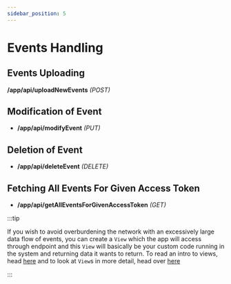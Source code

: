 ```yaml
---
sidebar_position: 5
---
```


# Events Handling

## Events Uploading

**/app/api/uploadNewEvents** *(POST)*

## Modification of Event

- **/app/api/modifyEvent** *(PUT)*

## Deletion of Event

- **/app/api/deleteEvent** *(DELETE)*

## Fetching All Events For Given Access Token

- **/app/api/getAllEventsForGivenAccessToken** *(GET)*

:::tip

If you wish to avoid overburdening the network with an excessively large data flow of events, you can create a `View` which the app will access through endpoint and this `View` will basically be your custom code running in the system and returning data it wants to return. To read an intro to views, head [here](/docs/intro/#) and to look at `View`s in more detail, head over [here](../view-manager/introduction)

:::